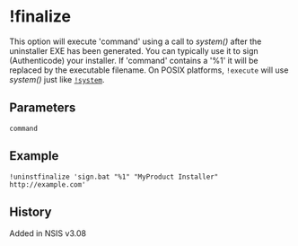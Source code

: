 # !finalize

This option will execute 'command' using a call to _system()_ after the uninstaller EXE has been generated. You can typically use it to sign (Authenticode) your installer. If 'command' contains a '%1' it will be replaced by the executable filename.
On POSIX platforms, `!execute` will use _system()_ just like [`!system`][1].

## Parameters

    command

## Example

    !uninstfinalize 'sign.bat "%1" "MyProduct Installer" http://example.com'

## History

Added in NSIS v3.08

[1]: !system.md
